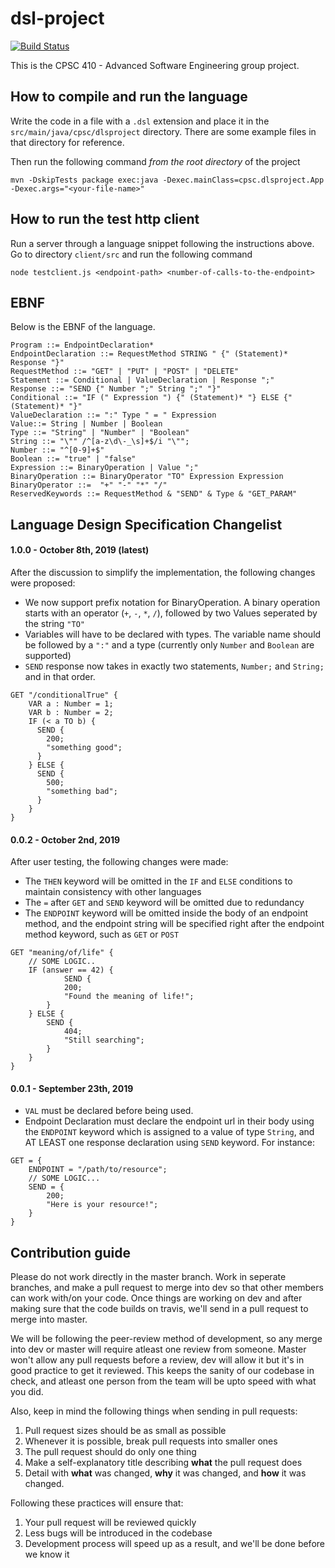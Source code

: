 # dsl-project

[![Build Status](https://travis-ci.org/CPSC-410-Future-Gadget-Laboratory/dsl-project.svg?branch=master)](https://travis-ci.org/CPSC-410-Future-Gadget-Laboratory/dsl-project)

This is the CPSC 410 - Advanced Software Engineering group project.

## How to compile and run the language

Write the code in a file with a `.dsl` extension and place it in the `src/main/java/cpsc/dlsproject` directory.
There are some example files in that directory for reference. 

Then run the following command *from the root directory* of the project

```shell script
mvn -DskipTests package exec:java -Dexec.mainClass=cpsc.dlsproject.App -Dexec.args="<your-file-name>"
```

## How to run the test http client

Run a server through a language snippet following the instructions above. 
Go to directory `client/src` and run the following command

```shellscript
node testclient.js <endpoint-path> <number-of-calls-to-the-endpoint>
```

## EBNF
Below is the EBNF of the language.
```
Program ::= EndpointDeclaration*
EndpointDeclaration ::= RequestMethod STRING " {" (Statement)* Response "}"
RequestMethod ::= "GET" | "PUT" | "POST" | "DELETE"
Statement ::= Conditional | ValueDeclaration | Response ";"
Response ::= "SEND {" Number ";" String ";" "}"
Conditional ::= "IF (" Expression ") {" (Statement)* "} ELSE {" (Statement)* "}"
ValueDeclaration ::= ":" Type " = " Expression
Value::= String | Number | Boolean
Type ::= "String" | "Number" | "Boolean"
String ::= "\"" /^[a-z\d\-_\s]+$/i "\"";
Number ::= "^[0-9]+$"
Boolean ::= "true" | "false"
Expression ::= BinaryOperation | Value ";"
BinaryOperation ::= BinaryOperator "TO" Expression Expression
BinaryOperator ::=  "+" "-" "*" "/"
ReservedKeywords ::= RequestMethod & "SEND" & Type & "GET_PARAM"
```

## Language Design Specification Changelist

#### 1.0.0 - October 8th, 2019 (latest)
After the discussion to simplify the implementation, the following changes were proposed:
- We now support prefix notation for BinaryOperation. A binary operation starts with an operator (`+`, `-`, `*`, `/`), followed by two Values seperated by the string `"TO"`
- Variables will have to be declared with types. The variable name should be followed by a `":"` and a type (currently only `Number` and `Boolean` are supported)
- `SEND` response now takes in exactly two statements, `Number;` and `String;` and in that order.
```
GET "/conditionalTrue" {
    VAR a : Number = 1;
    VAR b : Number = 2;
    IF (< a TO b) {
      SEND {
        200;
        "something good";
      }
    } ELSE {
      SEND {
        500;
        "something bad";
      }
    }
}
```

#### 0.0.2 - October 2nd, 2019
After user testing, the following changes were made:
- The `THEN` keyword will be omitted in the `IF` and `ELSE` conditions to maintain consistency with other languages
- The `=` after `GET` and `SEND` keyword will be omitted due to redundancy
- The `ENDPOINT` keyword will be omitted inside the body of an endpoint method, and the endpoint string will be specified right after the endpoint method keyword, such as `GET` or `POST`
```
GET "meaning/of/life" {
    // SOME LOGIC..
    IF (answer == 42) {
            SEND {
            200;
            "Found the meaning of life!";
        }
    } ELSE {
        SEND {
            404;
            "Still searching";
        }
    }
}
```

#### 0.0.1 - September 23th, 2019
- `VAL` must be declared before being used.
- Endpoint Declaration must declare the endpoint url in their body using the `ENDPOINT` keyword which is assigned to a value of type `String`, and AT LEAST one response declaration using `SEND` keyword. For instance:
```
GET = {
    ENDPOINT = "/path/to/resource";
    // SOME LOGIC...
    SEND = {
        200;
        "Here is your resource!";
    }
}
```

## Contribution guide

Please do not work directly in the master branch. Work in seperate branches, and make a pull request to merge into dev so that other members can work with/on your code. Once things are working on dev and after making sure that the code builds on travis, we'll send in a pull request to merge into master.

We will be following the peer-review method of development, so any merge into dev or master will require atleast one review from someone. Master won't allow any pull requests before a review, dev will allow it but it's in good practice to get it reviewed. This keeps the sanity of our codebase in check, and atleast one person from the team will be upto speed with what you did.

Also, keep in mind the following things when sending in pull requests:

1. Pull request sizes should be as small as possible
2. Whenever it is possible, break pull requests into smaller ones
3. The pull request should do only one thing
4. Make a self-explanatory title describing **what** the pull request does
5. Detail with **what** was changed, **why** it was changed, and **how** it was changed.


Following these practices will ensure that:

1. Your pull request will be reviewed quickly
2. Less bugs will be introduced in the codebase
3. Development process will speed up as a result, and we'll be done before we know it
